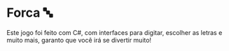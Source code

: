 <h1>Forca 🔤</h1>
<p>Este jogo foi feito com C#, com interfaces para digitar, escolher as letras e muito mais, garanto que você irá se divertir muito!</p>
